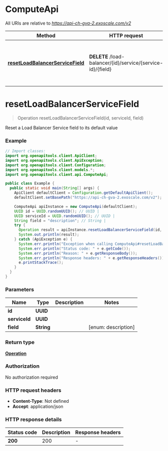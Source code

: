 # ComputeApi

All URIs are relative to *https://api-ch-gva-2.exoscale.com/v2*

| Method | HTTP request | Description |
|------------- | ------------- | -------------|
| [**resetLoadBalancerServiceField**](ComputeApi.md#resetLoadBalancerServiceField) | **DELETE** /load-balancer/{id}/service/{service-id}/{field} | Reset a Load Balancer Service field to its default value |


<a id="resetLoadBalancerServiceField"></a>
# **resetLoadBalancerServiceField**
> Operation resetLoadBalancerServiceField(id, serviceId, field)

Reset a Load Balancer Service field to its default value



### Example
```java
// Import classes:
import org.openapitools.client.ApiClient;
import org.openapitools.client.ApiException;
import org.openapitools.client.Configuration;
import org.openapitools.client.models.*;
import org.openapitools.client.api.ComputeApi;

public class Example {
  public static void main(String[] args) {
    ApiClient defaultClient = Configuration.getDefaultApiClient();
    defaultClient.setBasePath("https://api-ch-gva-2.exoscale.com/v2");

    ComputeApi apiInstance = new ComputeApi(defaultClient);
    UUID id = UUID.randomUUID(); // UUID | 
    UUID serviceId = UUID.randomUUID(); // UUID | 
    String field = "description"; // String | 
    try {
      Operation result = apiInstance.resetLoadBalancerServiceField(id, serviceId, field);
      System.out.println(result);
    } catch (ApiException e) {
      System.err.println("Exception when calling ComputeApi#resetLoadBalancerServiceField");
      System.err.println("Status code: " + e.getCode());
      System.err.println("Reason: " + e.getResponseBody());
      System.err.println("Response headers: " + e.getResponseHeaders());
      e.printStackTrace();
    }
  }
}
```

### Parameters

| Name | Type | Description  | Notes |
|------------- | ------------- | ------------- | -------------|
| **id** | **UUID**|  | |
| **serviceId** | **UUID**|  | |
| **field** | **String**|  | [enum: description] |

### Return type

[**Operation**](Operation.md)

### Authorization

No authorization required

### HTTP request headers

 - **Content-Type**: Not defined
 - **Accept**: application/json

### HTTP response details
| Status code | Description | Response headers |
|-------------|-------------|------------------|
| **200** | 200 |  -  |


